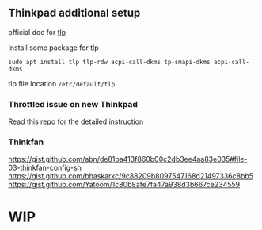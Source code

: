 ## Thinkpad additional setup

official doc for [tlp](https://linrunner.de/en/tlp/docs/tlp-linux-advanced-power-management.html)

Install some package for tlp
```
sudo apt install tlp tlp-rdw acpi-call-dkms tp-smapi-dkms acpi-call-dkms
```

tlp file location `/etc/default/tlp`

### Throttled issue on new Thinkpad
Read this [repo](https://github.com/erpalma/throttled) for the detailed instruction

### Thinkfan
https://gist.github.com/abn/de81ba413f860b00c2db3ee4aa83e035#file-03-thinkfan-config-sh
https://gist.github.com/bhaskarkc/9c88209b8097547168d21497336c8bb5
https://gist.github.com/Yatoom/1c80b8afe7fa47a938d3b667ce234559
# WIP



